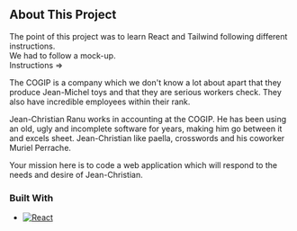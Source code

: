 
## About This Project

The point of this project was to learn React and Tailwind following different instructions.  
We had to follow a mock-up.  
Instructions =>  

The COGIP is a company which we don't know a lot about apart that they produce Jean-Michel toys and that they are serious workers check. They also have incredible employees within their rank. 

Jean-Christian Ranu works in accounting at the COGIP. He has been using an old, ugly and incomplete software for years, making him go between it and excels sheet. Jean-Christian like paella, crosswords and his coworker Muriel Perrache. 

Your mission here is to code a web application which will respond to the needs and desire of Jean-Christian.  

### Built With  

* [![React][React.js]][React-url]
<!-- MARKDOWN LINKS & IMAGES -->
<!-- https://www.markdownguide.org/basic-syntax/#reference-style-links -->
[React.js]: https://img.shields.io/badge/React-20232A?style=for-the-badge&logo=react&logoColor=61DAFB
[React-url]: https://reactjs.org/
